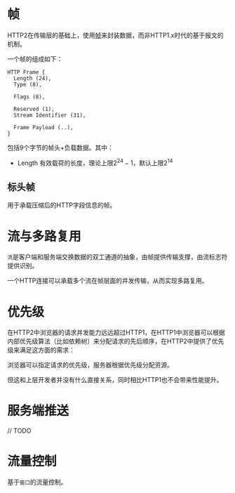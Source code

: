 # 帧
HTTP2在传输层的基础上，使用[帧](https://httpwg.org/specs/rfc9113.html#rfc.section.4)来封装数据，而非HTTP1.x时代的基于报文的机制。

一个帧的组成如下：
```
HTTP Frame {
  Length (24),
  Type (8),

  Flags (8),

  Reserved (1),
  Stream Identifier (31),

  Frame Payload (..),
}
```
包括9个字节的帧头+负载数据。其中：

- Length 有效载荷的长度，理论上限$2^{24}-1$，默认上限$2^{14}$

## 标头帧
用于承载压缩后的HTTP字段信息的帧。

# 流与多路复用
`流`是客户端和服务端交换数据的双工通道的抽象，由帧提供传输支撑，由流标志符提供识别。

一个HTTP连接可以承载多个流在帧层面的并发传输，从而实现多路复用。

# 优先级
在HTTP2中浏览器的请求并发能力远远超过HTTP1，在HTTP1中浏览器可以根据内部优先级算法（比如依赖树）来分配请求的先后顺序，在HTTP2中提供了优先级来满足这方面的需求：

浏览器可以指定请求的优先级，服务器根据优先级分配资源。

但这和上层开发者并没有什么直接关系，同时相比HTTP1也不会带来性能提升。

# 服务端推送

// TODO

# 流量控制
基于`窗口`的流量控制。